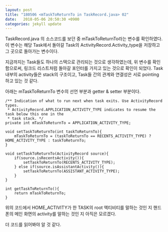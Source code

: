 ```yaml
---
layout: post
title: "180506 <mTaskToReturnTo in TaskRecord.java> 02"
date:   2018-05-06 20:50:30 +0900
categories: jekyll update
---
```


TaskRecord.java 의 소스코드를 보던 중 mTaskToReturnTo라는 변수를 확인하였다. 이 변수는 해당 Task에서 돌아갈 Task의 ActivityRecord.Activity_type을 저장하고 그 곳으로 돌아가는 변수이다. 

지금까지는 Task들도 하나의 스택으로 관리되는 것으로 생각하였는데, 위 변수를 확인함으로써, 링크드 리스트처럼 돌아갈 포인터를 가지고 있는 것으로 확인이 되었다. Task 내부의 activity들은 stack의 구조이고, Task들 간의 관계와 연결성은 서로 pointing 하고 있는 것 같다.

아래는 mTaskToReturnTo 변수의 선언 부분과 getter & setter 부분이다.

```
/** Indication of what to run next when task exits. Use ActivityRecord types.
 * ActivityRecord.APPLICATION_ACTIVITY_TYPE indicates to resume the task below this one in the
 * task stack. */
private int mTaskToReturnTo = APPLICATION_ACTIVITY_TYPE; 

void setTaskToReturnTo(int taskToReturnTo){
    mTaskToReturnTo = (taskToReturnTo == RECENTS_ACTIVITY_TYPE) ? HOME_ACTIVITY_TYPE : taskToReturnTo;
}

void setTaskToReturnTo(ActivityRecord source){
    if(source.isRecentsActivity()){
        setTaskToReturnTo(RECENTS_ACTIVITY_TYPE);
    } else if(source.isAssistantActivity()){
        setTaskToReturnTo(ASSISTANT_ACTIVITY_TYPE);
    }
}

int getTaskToReturnTo(){
    return mTaskToReturnTo;
}
```

위의 코드에서 HOME_ACTIVITY가 한 TASK의 root 액티비티를 말하는 것인 지 핸드폰의 메인 화면의 activity를 말하는 것인 지 아직은 모르겠다.

더 코드를 읽어봐야 알 것 같다.